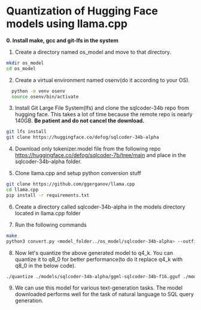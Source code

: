 
# Quantization of Hugging Face models using llama.cpp
**0. Install make, gcc and git-lfs in the system**

1. Create a directory named os_model and move to that directory.
```bash
mkdir os_model
cd os_model
```

2. Create a virtual environment named osenv(do it according to your OS).
```zsh
  python -m venv osenv
  source osenv/bin/activate
```

3. Install Git Large File System(lfs)
and clone the sqlcoder-34b repo from hugging face. This takes a lot of time because the remote repo is nearly 140GB. **Be patient and do not cancel the download.**
```bash
git lfs install
git clone https://huggingface.co/defog/sqlcoder-34b-alpha

```

4. Download only tokenizer.model file from the following repo https://huggingface.co/defog/sqlcoder-7b/tree/main and place in the sqlcoder-34b-alpha folder.

5. Clone llama.cpp and setup python conversion stuff
``` bash
git clone https://github.com/ggerganov/llama.cpp
cd llama.cpp
pip install -r requirements.txt
```

6. Create a directory called sqlcoder-34b-alpha in the models directory located in llama.cpp folder

7. Run the following commands
```bash
make
python3 convert.py <model_folder../os_model/sqlcoder-34b-alpha> --outfile ./models/sqlcoder-34b-alpha/ggml-sqlcoder-34b-f16.gguf --outtype f16
```

8. Now let's quantize the above generated model to q4_k. You can quantize it to q8_0 for better performance(to do it replace q4_k with q8_0 in the below code). 
```bash
./quantize ./models/sqlcoder-34b-alpha/ggml-sqlcoder-34b-f16.gguf ./models/sqlcoder-34b-alpha/ggml-sqlcoder-34b-q4_k.gguf.bin q4_k
```

9. We can use this model for various text-generation tasks. The model downloaded performs well for the task of natural language to SQL query generation.

